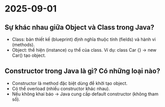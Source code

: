 # 2025-09-01

## Sự khác nhau giữa Object và Class trong Java?

- Class: bản thiết kế (blueprint) định nghĩa thuộc tính (fields) và hành vi (methods).
- Object: thể hiện (instance) cụ thể của class.
  Ví dụ: class Car {} → new Car() tạo object.

## Constructor trong Java là gì? Có những loại nào?

- Constructor là method đặc biệt dùng để khởi tạo object.
- Có thể overload (nhiều constructor khác nhau).
- Nếu không khai báo → Java cung cấp default constructor (không tham số).
